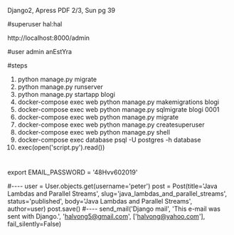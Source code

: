 Django2, Apress PDF
2/3, Sun
pg 39

#superuser
hal:hal

http://localhost:8000/admin

#user
admin
anEstYra

#steps
1. python manage.py migrate
2. python manage.py runserver
3. python manage.py startapp blogi
4. docker-compose exec web python manage.py makemigrations blogi 
5. docker-compose exec web python manage.py sqlmigrate blogi 0001
6. docker-compose exec web python manage.py migrate
7. docker-compose exec web python manage.py createsuperuser 
8. docker-compose exec web python manage.py shell 
9. docker-compose exec database psql -U postgres -h database
10. exec(open('script.py').read())

#
export EMAIL_PASSWORD = '48Hvv602019'

#----
user = User.objects.get(username='peter')
post = Post(title='Java Lambdas and Parallel Streams', slug='java_lambdas_and_parallel_streams', status='published', body='Java Lambdas and Parallel Streams', author=user)
post.save()
#----
send_mail('Django mail', 'This e-mail was sent with Django.', 'halvong5@gmail.com', ['halvong@yahoo.com'], fail_silently=False)
